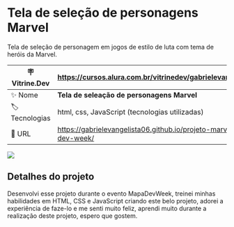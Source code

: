 # Tela de seleção de personagens Marvel

Tela de seleção de personagem em jogos de estilo de luta com tema de heróis da Marvel.

| :placard: Vitrine.Dev |https://cursos.alura.com.br/vitrinedev/gabrielevangelista094   |
| -------------  | --- |
| :sparkles: Nome        | **Tela de seleação de personagens Marvel**
| :label: Tecnologias | html, css, JavaScript (tecnologias utilizadas)
| :rocket: URL         | https://gabrielevangelista06.github.io/projeto-marvel-mapa-dev-week/

![](https://lh3.googleusercontent.com/YKPFK1IW5eWewsmJDDSPJuQf0_q3iY4BtarzVCIvytRfW39U8Y6nDq5JdxxMz6zwYahytjoYbx9QFpisvorF00A1Q-erxRtBVnaXD95CrRmbmWt3jHzGyL775RKEf4276OkTXlatJZYLe1WMVjkL64v7JcKnvsKtkYhFOnyIWyor6BuHVwLsm1cTbI9qqqPZ8rFxBiCy2S5SqzrapUvnz4aifKUpwqb40uJBp4kX8JT-dMNWQsRxbE_Qw16pkGjddUlaxcMQqEN2K9dtSrHqKu58mpU7O6Raulaxh7TO9_EuZgldd1_E3CWIqs7OCjOBDv-6Rguc2JMizYB-9DzbDIiY3KuBvC8kdmOxzul3V8qQi26J5nHjMYWy_Hhxg4gowXpE3XZD6DPppVF9YqC_tdTqfSQ1C3sB-xoK13YY67uxlanBuG__nFZ_WMfFlYiaLidN7dZIfwp8qhORtOmz5Cna33FUdIF9r_M5WEmCIgd5BJeDJABm9f6S8U9fU5uAXGy1Y_30OMqhAknKWhssEbhP55GhejZ2_cBnWrxzCV4T04ccaKYnJox2nmYrSnQzfErlvJGsQEAVZLXrVubYAiRrMVgC4ha3gHeUJJQk_YPaJw3LpKyORlND2dtfm_Y-mbATjTnwyOrJtF4fNS8FUph938BrFwmDDqOPYPNofkOcu16c1raUeyXFY99OVKdsUaJYWQY4-axoaG1jRlu-HcAcrcMfsUxFlyp8Uq6FgG2VFW5wAG9bZDQFourZVVfrdX2NclzFqcfnvbbOlNUpNAMBM_TGF7LlLlanWJdVSrdBLtFTQLOYmJwL65E0Z0eGp_UdzW4JN28PHMDd-Fk6ku-pgGe51dNuxQcOp3h39lFEOCLKN_2NryFam9T7k92NTenzMQ8_SBthr5avQb11LWkY42R33Q0R-F7SBn-EhO6u8Pe-PIYpkcG2zwcJj6lrZKZ3u2I1dLLrxOIA6QTOU2TPNbHMR73dqwuVSI8IQIpSJ7jdGMNY6PQMyMPkog6Djv7NdMhESu-v0QoZcxaXXg=w534-h258-no?authuser=3#vitrinedev)

## Detalhes do projeto

Desenvolvi esse projeto durante o evento MapaDevWeek, treinei minhas habilidades em HTML, CSS e JavaScript criando este belo projeto, adorei a experiência de faze-lo e me senti muito feliz, aprendi muito durante a realização deste projeto, espero que gostem.
